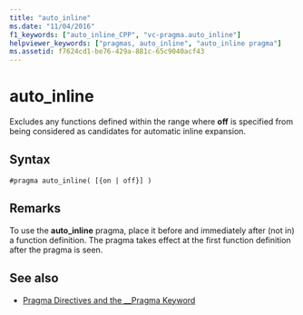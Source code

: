 ```yaml
---
title: "auto_inline"
ms.date: "11/04/2016"
f1_keywords: ["auto_inline_CPP", "vc-pragma.auto_inline"]
helpviewer_keywords: ["pragmas, auto_inline", "auto_inline pragma"]
ms.assetid: f7624cd1-be76-429a-881c-65c9040acf43
---
```

# auto_inline
Excludes any functions defined within the range where **off** is specified from being considered as candidates for automatic inline expansion.

## Syntax

```
#pragma auto_inline( [{on | off}] )
```

## Remarks

To use the **auto_inline** pragma, place it before and immediately after (not in) a function definition. The pragma takes effect at the first function definition after the pragma is seen.

## See also

- [Pragma Directives and the __Pragma Keyword](../preprocessor/pragma-directives-and-the-pragma-keyword.md)
